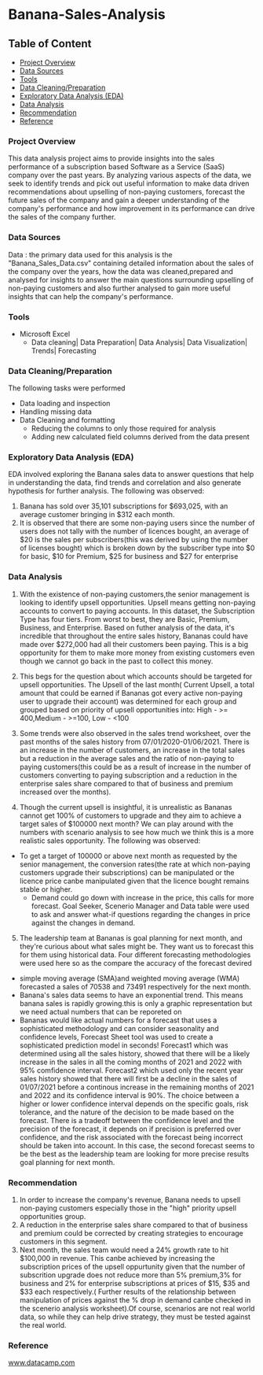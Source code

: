 # Banana-Sales-Analysis
## Table of Content
- [Project Overview](#project-overview)
- [Data Sources](#data-sources)
- [Tools](#tools)
- [Data Cleaning/Preparation](#data-cleaning/preparation)
- [Exploratory Data Analysis (EDA)](#exploratory-data-analysis(eda))
- [Data Analysis](#data-analysis)
- [Recommendation](#recommendation)
- [Reference](#reference)
  

### Project Overview

This data analysis project aims to provide insights into the sales performance of a subscription based Software as a Service (SaaS) company over the past years. By analyzing various aspects of the data, we seek to identify trends and pick out useful information to make data driven recommendations about upselling of non-paying customers, forecast the future sales of the company and gain a deeper understanding of the company's performance and how improvement in its performance can drive the sales of the company further.

### Data Sources

Data : the primary data used for this analysis is the "Banana_Sales_Data.csv" containing detailed information about the sales of the company over the years, how the data was cleaned,prepared and analysed for insights to answer the main questions surrounding upselling of non-paying customers and also further analysed to gain more useful insights that can help the company's performance.

### Tools

- Microsoft Excel
   - Data cleaning| Data Preparation| Data Analysis| Data Visualization| Trends| Forecasting

### Data Cleaning/Preparation

The following tasks were performed
- Data loading and inspection
- Handling missing data
- Data Cleaning and formatting
   - Reducing the columns to only those required for analysis
   - Adding new calculated field columns derived from the data present

### Exploratory Data Analysis (EDA)

EDA involved exploring the Banana sales data to answer questions that help in understanding the data, find trends and correlation and also generate hypothesis for further analysis. The following was observed:
1. Banana has sold over 35,101 subscriptions for $693,025, with an average customer bringing in $312 each month.
2. It is observed that there are some non-paying users since the number of users does not tally with the number of licences bought, an average of $20 is the sales per subscribers(this was derived by using the number of licenses bought) which is broken down by the subscriber type into $0 for basic, $10 for Premium, $25 for business and $27 for enterprise

### Data Analysis

1. With the existence of non-paying customers,the senior management is looking to identify upsell opportunities. Upsell means getting non-paying accounts to convert to paying accounts. In this dataset, the Subscription Type has four tiers. From worst to best, they are Basic, Premium, Business, and Enterprise. Based on futher analysis of the data, it's incredible that throughout the entire sales history, Bananas could have made over $272,000 had all their customers been paying. This is a big opportunity for them to make more money from existing customers even though  we cannot go back in the past to collect this money.

2. This begs for the question about which accounts should be targeted for upsell opportunities. The Upsell of the last month( Current Upsell, a total amount that could be earned if Bananas got every active non-paying user to upgrade their account) was determined for each group and grouped based on priority of upsell opportunities into: High - >= 400,Medium - >=100, Low - <100

3. Some trends were also observed in the sales trend worksheet, over the past months of the sales history from 07/01/2020-01/06/2021. There is an increase in the number of customers, an increase in the total sales but a reduction in the average sales and the ratio of non-paying to paying customers(this could be as a result of increase in the number of customers converting to paying subscription and a reduction in the enterprise sales share compared to that of business and premium increased over the months).

4. Though the current upsell is insightful, it is unrealistic as Bananas cannot get 100% of customers to upgrade and they aim to achieve a target sales of $100000 next month? We can play around with the numbers with scenario analysis to see how much we think this is a more realistic sales opportunity. The following was observed:

  - To get a target of 100000 or above next month as requested by the senior management, the conversion rates(the rate at which non-paying customers upgrade their subscriptions) can be manipulated or the licence price canbe manipulated given that the licence bought remains stable or higher.
    - Demand could go down with increase in the price, this calls for more forecast. Goal Seeker, Scenerio Manager and Data table were used to ask and answer what-if questions regarding the changes in price against the changes in demand.
5. The leadership team at Bananas is goal planning for next month, and they're curious about what sales might be. They want us to forecast this for them using historical data. Four  different forecasting methodologies were used here so as the compare the accuracy of the forecast devired
 - simple moving average (SMA)and weighted moving average (WMA) forecasted a sales of 70538	and 73491 respectively for the next month.
 - Banana's sales data seems to have an exponential trend. This means banana sales is rapidly growing.this is only a graphic representation but we need actual numbers that can be reporeted on
 - Bananas would like actual numbers for a forecast that uses a sophisticated methodology and can consider seasonality and confidence levels, Forecast Sheet tool was used to create a sophisticated prediction model in seconds! Forecast1 which was determined using all the sales history, showed that there will be a likely increase in the sales in all the coming months of 2021 and 2022 with 95% comfidence interval. Forecast2 which used only the recent year sales history showed that there will first be a decline in the sales of 01/07/2021 before a continous increase in the remaining months of 2021 and 2022 and its confidence interval is 90%. The choice between a higher or lower confidence interval depends on the specific goals, risk tolerance, and the nature of the decision to be made based on the forecast.
  There is a tradeoff between the confidence level and the precision of the forecast, it depends on if precision is preferred over confidence, and the risk associated with the forecast being incorrect should be taken into account. In this case, the second forecast seems to be the best as the leadership team are looking for more precise results goal planning for next month.





### Recommendation
1. In order to increase the company's revenue, Banana needs to upsell non-paying customers especially those in the "high" priority  upsell opportunities group. 
2. A reduction in the enterprise sales share compared to that of business and premium could be corrected by creating strategies to encourage customers in this segment.
3. Next month, the sales team would need a 24% growth rate to hit $100,000 in revenue. This canbe achieved by increasing the subscription prices of the upsell oppurtunity given that the number of subscrition upgrade does not reduce more than 5% premium,3% for business and 2% for enterprise subscriptions at prices of $15,
$35 and $33 each respectively.( Further results of the relationship between manipulation of prices against the % drop in demand canbe checked in the scenerio analysis worksheet).Of course, scenarios are not real world data, so while they can help drive strategy, they must be tested against the real world.

### Reference
www.datacamp.com
   

